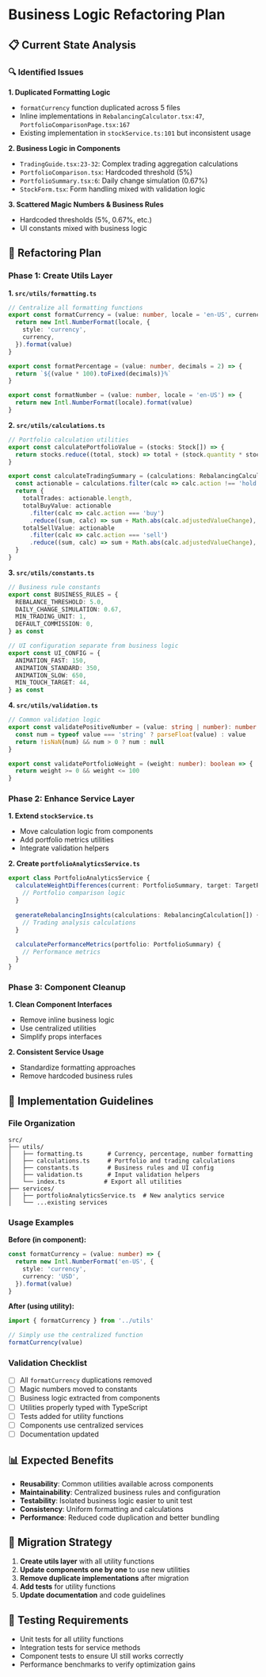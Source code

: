 # Business Logic Refactoring Plan

## 📋 Current State Analysis

### 🔍 Identified Issues

**1. Duplicated Formatting Logic**
- `formatCurrency` function duplicated across 5 files
- Inline implementations in `RebalancingCalculator.tsx:47`, `PortfolioComparisonPage.tsx:167`
- Existing implementation in `stockService.ts:101` but inconsistent usage

**2. Business Logic in Components**
- `TradingGuide.tsx:23-32`: Complex trading aggregation calculations
- `PortfolioComparison.tsx`: Hardcoded threshold (5%)
- `PortfolioSummary.tsx:6`: Daily change simulation (0.67%)
- `StockForm.tsx`: Form handling mixed with validation logic

**3. Scattered Magic Numbers & Business Rules**
- Hardcoded thresholds (5%, 0.67%, etc.)
- UI constants mixed with business logic

## 🎯 Refactoring Plan

### **Phase 1: Create Utils Layer**

**1. `src/utils/formatting.ts`**
```typescript
// Centralize all formatting functions
export const formatCurrency = (value: number, locale = 'en-US', currency = 'USD') => {
  return new Intl.NumberFormat(locale, {
    style: 'currency',
    currency,
  }).format(value)
}

export const formatPercentage = (value: number, decimals = 2) => {
  return `${(value * 100).toFixed(decimals)}%`
}

export const formatNumber = (value: number, locale = 'en-US') => {
  return new Intl.NumberFormat(locale).format(value)
}
```

**2. `src/utils/calculations.ts`**
```typescript
// Portfolio calculation utilities
export const calculatePortfolioValue = (stocks: Stock[]) => {
  return stocks.reduce((total, stock) => total + (stock.quantity * stock.current_price), 0)
}

export const calculateTradingSummary = (calculations: RebalancingCalculation[]) => {
  const actionable = calculations.filter(calc => calc.action !== 'hold')
  return {
    totalTrades: actionable.length,
    totalBuyValue: actionable
      .filter(calc => calc.action === 'buy')
      .reduce((sum, calc) => sum + Math.abs(calc.adjustedValueChange), 0),
    totalSellValue: actionable
      .filter(calc => calc.action === 'sell')
      .reduce((sum, calc) => sum + Math.abs(calc.adjustedValueChange), 0)
  }
}
```

**3. `src/utils/constants.ts`**
```typescript
// Business rule constants
export const BUSINESS_RULES = {
  REBALANCE_THRESHOLD: 5.0,
  DAILY_CHANGE_SIMULATION: 0.67,
  MIN_TRADING_UNIT: 1,
  DEFAULT_COMMISSION: 0,
} as const

// UI configuration separate from business logic
export const UI_CONFIG = {
  ANIMATION_FAST: 150,
  ANIMATION_STANDARD: 350,
  ANIMATION_SLOW: 650,
  MIN_TOUCH_TARGET: 44,
} as const
```

**4. `src/utils/validation.ts`**
```typescript
// Common validation logic
export const validatePositiveNumber = (value: string | number): number | null => {
  const num = typeof value === 'string' ? parseFloat(value) : value
  return !isNaN(num) && num > 0 ? num : null
}

export const validatePortfolioWeight = (weight: number): boolean => {
  return weight >= 0 && weight <= 100
}
```

### **Phase 2: Enhance Service Layer**

**1. Extend `stockService.ts`**
- Move calculation logic from components
- Add portfolio metrics utilities
- Integrate validation helpers

**2. Create `portfolioAnalyticsService.ts`**
```typescript
export class PortfolioAnalyticsService {
  calculateWeightDifferences(current: PortfolioSummary, target: TargetPortfolioData) {
    // Portfolio comparison logic
  }
  
  generateRebalancingInsights(calculations: RebalancingCalculation[]) {
    // Trading analysis calculations
  }
  
  calculatePerformanceMetrics(portfolio: PortfolioSummary) {
    // Performance metrics
  }
}
```

### **Phase 3: Component Cleanup**

**1. Clean Component Interfaces**
- Remove inline business logic
- Use centralized utilities
- Simplify props interfaces

**2. Consistent Service Usage**
- Standardize formatting approaches
- Remove hardcoded business rules

## 🔧 Implementation Guidelines

### File Organization
```
src/
├── utils/
│   ├── formatting.ts       # Currency, percentage, number formatting
│   ├── calculations.ts     # Portfolio and trading calculations
│   ├── constants.ts        # Business rules and UI config
│   ├── validation.ts       # Input validation helpers
│   └── index.ts           # Export all utilities
├── services/
│   ├── portfolioAnalyticsService.ts  # New analytics service
│   └── ...existing services
```

### Usage Examples

**Before (in component):**
```typescript
const formatCurrency = (value: number) => {
  return new Intl.NumberFormat('en-US', {
    style: 'currency',
    currency: 'USD',
  }).format(value)
}
```

**After (using utility):**
```typescript
import { formatCurrency } from '../utils'

// Simply use the centralized function
formatCurrency(value)
```

### Validation Checklist

- [ ] All `formatCurrency` duplications removed
- [ ] Magic numbers moved to constants
- [ ] Business logic extracted from components
- [ ] Utilities properly typed with TypeScript
- [ ] Tests added for utility functions
- [ ] Components use centralized services
- [ ] Documentation updated

## 📊 Expected Benefits

- **Reusability**: Common utilities available across components
- **Maintainability**: Centralized business rules and configuration
- **Testability**: Isolated business logic easier to unit test
- **Consistency**: Uniform formatting and calculations
- **Performance**: Reduced code duplication and better bundling

## 🚀 Migration Strategy

1. **Create utils layer** with all utility functions
2. **Update components one by one** to use new utilities
3. **Remove duplicate implementations** after migration
4. **Add tests** for utility functions
5. **Update documentation** and code guidelines

## 📝 Testing Requirements

- Unit tests for all utility functions
- Integration tests for service methods
- Component tests to ensure UI still works correctly
- Performance benchmarks to verify optimization gains